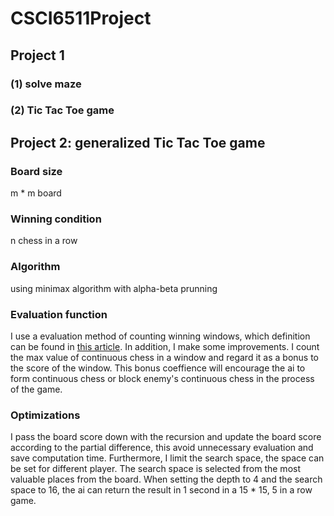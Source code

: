 # CSCI6511Project

## Project 1 

### (1) solve maze 

### (2) Tic Tac Toe game

## Project 2: generalized Tic Tac Toe game 

### Board size 

m * m board

### Winning condition 

n chess in a row

### Algorithm 

using minimax algorithm with alpha-beta prunning

### Evaluation function 

I use a evaluation method of counting winning windows, which definition can be found in [this article](https://web.stanford.edu/class/cs221/2017/restricted/p-final/xiaotihu/final.pdf). In addition, I make some improvements. I count the max value of continuous chess in a window and regard it as a bonus to the score of the window. This bonus coeffience will encourage the ai to form continuous chess or block enemy's continuous chess in the process of the game.

### Optimizations 

I pass the board score down with the recursion and update the board score according to the partial difference, 
this avoid unnecessary evaluation and save computation time. Furthermore, I limit the search space, the space can be set for different player. The search space is selected from the most valuable places from the board. When setting the depth to 4 and the search space to 16, the ai can return the result in 1 second in a 15 * 15, 5 in a row game.
